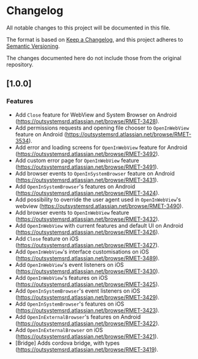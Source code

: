 # Changelog
All notable changes to this project will be documented in this file.

The format is based on [Keep a Changelog](https://keepachangelog.com/en/1.0.0/),
and this project adheres to [Semantic Versioning](https://semver.org/spec/v2.0.0.html).

The changes documented here do not include those from the original repository.

## [1.0.0]

### Features
- Add `Close` feature for WebView and System Browser on Android (https://outsystemsrd.atlassian.net/browse/RMET-3428).
- Add permissions requests and opening file chooser to `OpenInWebView` feature on Android (https://outsystemsrd.atlassian.net/browse/RMET-3534).
- Add error and loading screens for `OpenInWebView` feature for Android (https://outsystemsrd.atlassian.net/browse/RMET-3492).
- Add custom error page for `OpenInWebView` feature (https://outsystemsrd.atlassian.net/browse/RMET-3491).
- Add browser events to `OpenInSystemBrowser` feature on Android (https://outsystemsrd.atlassian.net/browse/RMET-3431).
- Add `OpenInSystemBrowser`'s features on Android (https://outsystemsrd.atlassian.net/browse/RMET-3424).
- Add possibility to override the user agent used in `OpenInWebView`'s webview (https://outsystemsrd.atlassian.net/browse/RMET-3490).
- Add browser events to `OpenInWebView` feature (https://outsystemsrd.atlassian.net/browse/RMET-3432).
- Add `OpenInWebView` with current features and default UI on Android (https://outsystemsrd.atlassian.net/browse/RMET-3426).
- Add `Close` feature on iOS (https://outsystemsrd.atlassian.net/browse/RMET-3427).
- Add `OpenInWebView`'s interface customisations on iOS (https://outsystemsrd.atlassian.net/browse/RMET-3489).
- Add `OpenInWebView`'s event listeners on iOS (https://outsystemsrd.atlassian.net/browse/RMET-3430).
- Add `OpenInWebView`'s features on iOS (https://outsystemsrd.atlassian.net/browse/RMET-3425).
- Add `OpenInSystemBrowser`'s event listeners on iOS (https://outsystemsrd.atlassian.net/browse/RMET-3429).
- Add `OpenInSystemBrowser`'s features on iOS (https://outsystemsrd.atlassian.net/browse/RMET-3423).
- Add `OpenInExternalBrowser`'s features on Android (https://outsystemsrd.atlassian.net/browse/RMET-3422).
- Add `OpenInExternalBrowser` on iOS (https://outsystemsrd.atlassian.net/browse/RMET-3421).
- [Bridge] Adds cordova bridge, with types (https://outsystemsrd.atlassian.net/browse/RMET-3419).